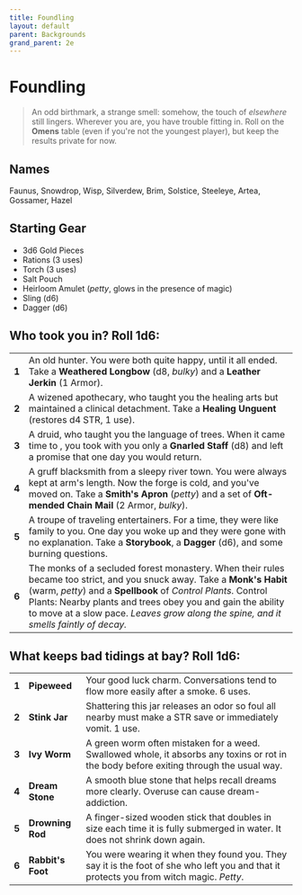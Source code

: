 ```yaml
---
title: Foundling
layout: default
parent: Backgrounds
grand_parent: 2e
---
```


# Foundling

> An odd birthmark, a strange smell: somehow, the touch of _elsewhere_ still lingers. Wherever you are, you have trouble fitting in. Roll on the **Omens** table (even if you're not the youngest player), but keep the results private for now.
 
## Names

Faunus, Snowdrop, Wisp, Silverdew, Brim, Solstice, Steeleye, Artea, Gossamer, Hazel

## Starting Gear

- 3d6 Gold Pieces
- Rations (3 uses)
- Torch (3 uses) 
- Salt Pouch
- Heirloom Amulet (_petty_, glows in the presence of magic)
- Sling (d6)
- Dagger (d6) 

## Who took you in? Roll 1d6:

|       |                                                                                                                                                                                                                          |
| ----- | ------------------------------------------------------------------------------------------------------------------------------------------------------------------------------------------------------------------------ |
| **1** | An old hunter. You were both quite happy, until it all ended. Take a **Weathered Longbow** (d8, _bulky_) and a **Leather Jerkin** (1 Armor).                                                                             |
| **2** | A wizened apothecary, who taught you the healing arts but maintained a clinical detachment. Take a **Healing Unguent** (restores d4 STR, 1 use).                                                                                 |
| **3** | A druid, who taught you the language of trees. When it came time to , you took with you only a **Gnarled Staff** (d8) and left a promise that one day you would return.                                                 |
| **4** | A gruff blacksmith from a sleepy river town. You were always kept at arm's length. Now the forge is cold, and you've moved on. Take a **Smith's Apron** (_petty_) and a set of **Oft-mended Chain Mail** (2 Armor, _bulky_). |
| **5** | A troupe of traveling entertainers. For a time, they were like family to you. One day you woke up and they were gone with no explanation. Take a **Storybook**, a **Dagger** (d6), and some burning questions.           |
| **6** | The monks of a secluded forest monastery. When their rules became too strict, and you snuck away. Take a **Monk's Habit** (warm, _petty_) and a **Spellbook** of _Control Plants_. Control Plants: Nearby plants and trees obey you and gain the ability to move at a slow pace. _Leaves grow along the spine, and it smells faintly of decay._                                        |


## What keeps bad tidings at bay? Roll 1d6:

|       |                   |                                                                                                                                         |
| ----- | ----------------- | --------------------------------------------------------------------------------------------------------------------------------------- |
| **1** | **Pipeweed**      | Your good luck charm. Conversations tend to flow more easily after a smoke. 6 uses.                                                     |
| **2** | **Stink Jar**     | Shattering this jar releases an odor so foul all nearby must make a STR save or immediately vomit. 1 use.                                 |
| **3** | **Ivy Worm**      | A green worm often mistaken for a weed. Swallowed whole, it absorbs any toxins or rot in the body before exiting through the usual way. |
| **4** | **Dream Stone**   | A smooth blue stone that helps recall dreams more clearly. Overuse can cause dream-addiction.                                           |
| **5** | **Drowning Rod**  | A finger-sized wooden stick that doubles in size each time it is fully submerged in water. It does not shrink down again.         |
| **6** | **Rabbit's Foot** | You were wearing it when they found you. They say it is the foot of she who left you and that it protects you from witch magic. _Petty_.       |
